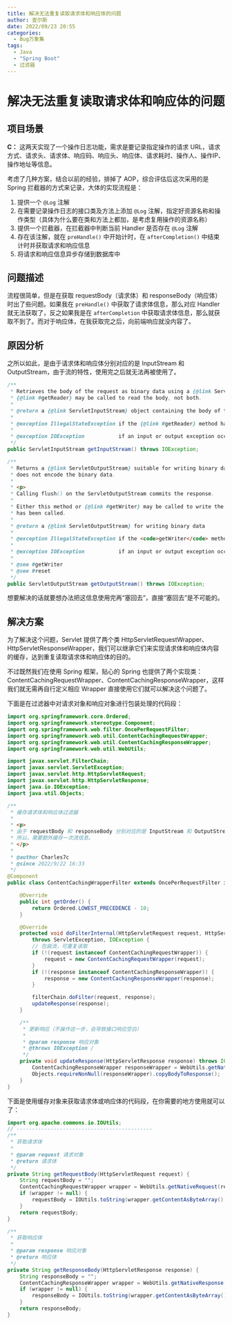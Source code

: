 ```yaml
---
title: 解决无法重复读取请求体和响应体的问题
author: 查尔斯
date: 2022/09/23 20:55
categories:
  - Bug万象集
tags:
  - Java
  - "Spring Boot"
  - 过滤器
---
```


# 解决无法重复读取请求体和响应体的问题

## 项目场景

**C：** 这两天实现了一个操作日志功能，需求是要记录指定操作的请求 URL，请求方式、请求头、请求体、响应码、响应头、响应体、请求耗时、操作人、操作IP、操作地址等信息。

考虑了几种方案，结合以前的经验，排掉了 AOP，综合评估后这次采用的是 Spring 拦截器的方式来记录，大体的实现流程是：

1. 提供一个 `@Log` 注解
2. 在需要记录操作日志的接口类及方法上添加 `@Log` 注解，指定好资源名称和操作类型（具体为什么要在类和方法上都加，是考虑复用操作的资源名称）
3. 提供一个拦截器，在拦截器中判断当前 Handler 是否存在 `@Log` 注解
4. 存在该注解，就在 `preHandle()` 中开始计时，在 `afterCompletion()` 中结束计时并获取请求和响应信息
5. 将请求和响应信息异步存储到数据库中

## 问题描述

流程很简单，但是在获取 requestBody（请求体）和 responseBody（响应体）时出了些问题。如果我在 `preHandle()` 中获取了请求体信息，那么对应 Handler 就无法获取了，反之如果我是在 `afterCompletion` 中获取请求体信息，那么就获取不到了。而对于响应体，在我获取完之后，向前端响应就没内容了。

## 原因分析

之所以如此，是由于请求体和响应体分别对应的是 InputStream 和 OutputStream，由于流的特性，使用完之后就无法再被使用了。

```java
/**
 * Retrieves the body of the request as binary data using a {@link ServletInputStream}. Either this method or
 * {@link #getReader} may be called to read the body, not both.
 *
 * @return a {@link ServletInputStream} object containing the body of the request
 *
 * @exception IllegalStateException if the {@link #getReader} method has already been called for this request
 *
 * @exception IOException           if an input or output exception occurred
 */
public ServletInputStream getInputStream() throws IOException;
```

```java
/**
 * Returns a {@link ServletOutputStream} suitable for writing binary data in the response. The servlet container
 * does not encode the binary data.
 *
 * <p>
 * Calling flush() on the ServletOutputStream commits the response.
 *
 * Either this method or {@link #getWriter} may be called to write the body, not both, except when {@link #reset}
 * has been called.
 *
 * @return a {@link ServletOutputStream} for writing binary data
 *
 * @exception IllegalStateException if the <code>getWriter</code> method has been called on this response
 *
 * @exception IOException           if an input or output exception occurred
 *
 * @see #getWriter
 * @see #reset
 */
public ServletOutputStream getOutputStream() throws IOException;
```

想要解决的话就要想办法把这信息使用完再“塞回去”，直接“塞回去”是不可能的。

## 解决方案

为了解决这个问题，Servlet 提供了两个类 HttpServletRequestWrapper、HttpServletResponseWrapper，我们可以继承它们来实现请求体和响应体内容的缓存，达到重复读取请求体和响应体的目的。

不过既然我们在使用 Spring 框架，贴心的 Spring 也提供了两个实现类：ContentCachingRequestWrapper、ContentCachingResponseWrapper，这样我们就无需再自行定义相应 Wrapper 直接使用它们就可以解决这个问题了。

下面是在过滤器中对请求对象和响应对象进行包装处理的代码段：

```java
import org.springframework.core.Ordered;
import org.springframework.stereotype.Component;
import org.springframework.web.filter.OncePerRequestFilter;
import org.springframework.web.util.ContentCachingRequestWrapper;
import org.springframework.web.util.ContentCachingResponseWrapper;
import org.springframework.web.util.WebUtils;

import javax.servlet.FilterChain;
import javax.servlet.ServletException;
import javax.servlet.http.HttpServletRequest;
import javax.servlet.http.HttpServletResponse;
import java.io.IOException;
import java.util.Objects;

/**
 * 缓存请求体和响应体过滤器
 *
 * <p>
 * 由于 requestBody 和 responseBody 分别对应的是 InputStream 和 OutputStream，由于流的特性，读取完之后就无法再被使用了。
 * 所以，需要额外缓存一次流信息。
 * </p>
 *
 * @author Charles7c
 * @since 2022/9/22 16:33
 */
@Component
public class ContentCachingWrapperFilter extends OncePerRequestFilter implements Ordered {

    @Override
    public int getOrder() {
        return Ordered.LOWEST_PRECEDENCE - 10;
    }

    @Override
    protected void doFilterInternal(HttpServletRequest request, HttpServletResponse response, FilterChain filterChain)
        throws ServletException, IOException {
        // 包装流，可重复读取
        if (!(request instanceof ContentCachingRequestWrapper)) {
            request = new ContentCachingRequestWrapper(request);
        }
        if (!(response instanceof ContentCachingResponseWrapper)) {
            response = new ContentCachingResponseWrapper(response);
        }

        filterChain.doFilter(request, response);
        updateResponse(response);
    }

    /**
     * 更新响应（不操作这一步，会导致接口响应空白）
     *
     * @param response 响应对象
     * @throws IOException /
     */
    private void updateResponse(HttpServletResponse response) throws IOException {
        ContentCachingResponseWrapper responseWrapper = WebUtils.getNativeResponse(response, ContentCachingResponseWrapper.class);
        Objects.requireNonNull(responseWrapper).copyBodyToResponse();
    }
}

```

下面是使用缓存对象来获取请求体或响应体的代码段，在你需要的地方使用就可以了：

```java
import org.apache.commons.io.IOUtils;
// --------------------------------------------
/**
 * 获取请求体
 *
 * @param request 请求对象
 * @return 请求体
 */
private String getRequestBody(HttpServletRequest request) {
    String requestBody = "";
    ContentCachingRequestWrapper wrapper = WebUtils.getNativeRequest(request, ContentCachingRequestWrapper.class);
    if (wrapper != null) {
        requestBody = IOUtils.toString(wrapper.getContentAsByteArray(), StandardCharsets.UTF_8.toString());
    }
    return requestBody;
}

/**
 * 获取响应体
 *
 * @param response 响应对象
 * @return 响应体
 */
private String getResponseBody(HttpServletResponse response) {
    String responseBody = "";
    ContentCachingResponseWrapper wrapper = WebUtils.getNativeResponse(response, ContentCachingResponseWrapper.class);
    if (wrapper != null) {
        responseBody = IOUtils.toString(wrapper.getContentAsByteArray(), StandardCharsets.UTF_8.toString());
    }
    return responseBody;
}
```
